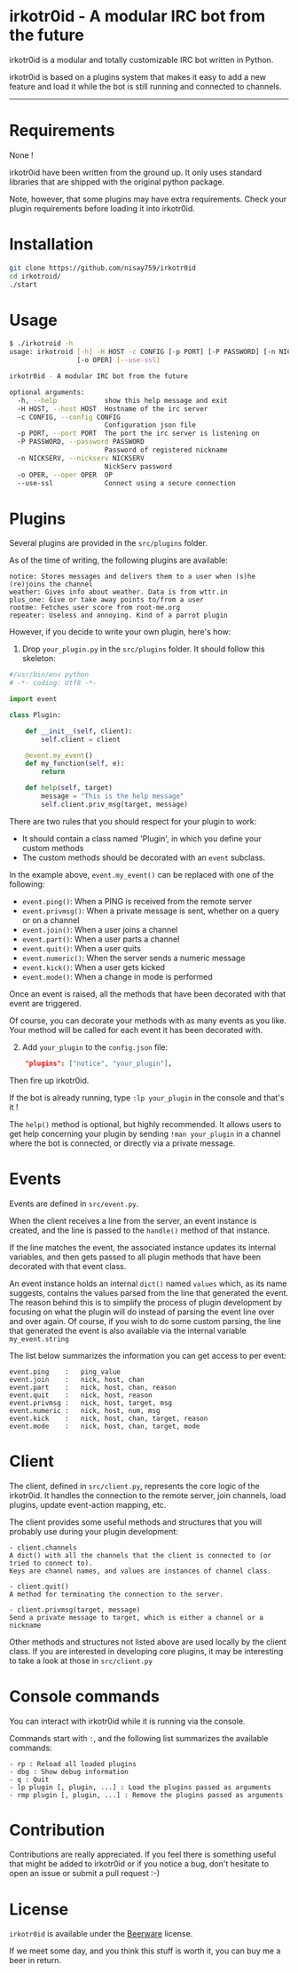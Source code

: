 irkotr0id - A modular IRC bot from the future
=======

irkotr0id is a modular and totally customizable IRC bot written in Python.

irkotr0id is based on a plugins system that makes it easy to add a new feature and load it while the bot is still running and connected to channels.

---


# Requirements
None !

irkotr0id have been written from the ground up. It only uses standard libraries that are shipped with the original python package.

Note, however, that some plugins may have extra requirements. Check your plugin requirements before loading it into irkotr0id.

# Installation
```bash
git clone https://github.com/nisay759/irkotr0id
cd irkotroid/
./start
```

# Usage
```bash
$ ./irkotroid -h
usage: irkotroid [-h] -H HOST -c CONFIG [-p PORT] [-P PASSWORD] [-n NICKSERV]
                 [-o OPER] [--use-ssl]

irkotr0id - A modular IRC bot from the future

optional arguments:
  -h, --help            show this help message and exit
  -H HOST, --host HOST  Hostname of the irc server
  -c CONFIG, --config CONFIG
                        Configuration json file
  -p PORT, --port PORT  The port the irc server is listening on
  -P PASSWORD, --password PASSWORD
                        Password of registered nickname
  -n NICKSERV, --nickserv NICKSERV
                        NickServ password
  -o OPER, --oper OPER  OP
  --use-ssl             Connect using a secure connection
```

# Plugins
Several plugins are provided in the ```src/plugins``` folder.

As of the time of writing, the following plugins are available:

```
notice: Stores messages and delivers them to a user when (s)he (re)joins the channel
weather: Gives info about weather. Data is from wttr.in
plus_one: Give or take away points to/from a user
rootme: Fetches user score from root-me.org
repeater: Useless and annoying. Kind of a parrot plugin
```

However, if you decide to write your own plugin, here's how:

1. Drop ```your_plugin.py``` in the ```src/plugins``` folder. It should follow this skeleton:

```python
#/usr/bin/env python
# -*- coding: Utf8 -*-

import event

class Plugin:

    def __init__(self, client):
        self.client = client

    @event.my_event()
    def my_function(self, e):
        return

    def help(self, target)
        message = "This is the help message"
        self.client.priv_msg(target, message)
```

There are two rules that you should respect for your plugin to work:

  - It should contain a class named 'Plugin', in which you define your custom methods
  - The custom methods should be decorated with an ```event``` subclass.

In the example above, ```event.my_event()``` can be replaced with one of the following:

  - ```event.ping()```: When a PING is received from the remote server
  - ```event.privmsg()```: When a private message is sent, whether on a query or on a channel
  - ```event.join()```: When a user joins a channel
  - ```event.part()```: When a user parts a channel
  - ```event.quit()```: When a user quits
  - ```event.numeric()```: When the server sends a numeric message
  - ```event.kick()```: When a user gets kicked
  - ```event.mode()```: When a change in mode is performed

Once an event is raised, all the methods that have been decorated with that event are triggered.

Of course, you can decorate your methods with as many events as you like. Your method will be called for each event it has been decorated with.

2. Add ```your_plugin``` to the ```config.json``` file:

```json
    "plugins": ["notice", "your_plugin"],
````
Then fire up irkotr0id.

If the bot is already running, type ```:lp your_plugin``` in the console and that's it !

The ```help()``` method is optional, but highly recommended. It allows users to get help concerning your plugin by sending ```!man your_plugin``` in a channel where the bot is connected, or directly via a private message.

# Events
Events are defined in ```src/event.py```.

When the client receives a line from the server, an event instance is created, and the line is passed to the ```handle()``` method of that instance.

If the line matches the event, the associated instance updates its internal variables, and then gets passed to all plugin methods that have been decorated with that event class.

An event instance holds an internal ```dict()``` named ```values``` which, as its name suggests, contains the values parsed from the line that generated the event. The reason behind this is to simplify the process of plugin development by focusing on what the plugin will do instead of parsing the event line over and over again. Of course, if you wish to do some custom parsing, the line that generated the event is also available via the internal variable ```my_event.string```

The list below summarizes the information you can get access to per event:

```
event.ping    :   ping_value
event.join    :   nick, host, chan
event.part    :   nick, host, chan, reason
event.quit    :   nick, host, reason
event.privmsg :   nick, host, target, msg
event.numeric :   nick, host, num, msg
event.kick    :   nick, host, chan, target, reason
event.mode    :   nick, host, chan, target, mode
```

# Client
The client, defined in ```src/client.py```, represents the core logic of the irkotr0id. It handles the connection to the remote server, join channels, load plugins, update event-action mapping, etc.

The client provides some useful methods and structures that you will probably use during your plugin development:

```text
- client.channels
A dict() with all the channels that the client is connected to (or tried to connect to).
Keys are channel names, and values are instances of channel class.

- client.quit()
A method for terminating the connection to the server.

- client.privmsg(target, message)
Send a private message to target, which is either a channel or a nickname
```

Other methods and structures not listed above are used locally by the client class. If you are interested in developing core plugins, it may be interesting to take a look at those in ```src/client.py```

# Console commands
You can interact with irkotr0id while it is running via the console.

Commands start with ```:```, and the following list summarizes the available commands:

```
- rp : Reload all loaded plugins
- dbg : Show debug information
- q : Quit
- lp plugin [, plugin, ...] : Load the plugins passed as arguments
- rmp plugin [, plugin, ...] : Remove the plugins passed as arguments
```

# Contribution
Contributions are really appreciated. If you feel there is something useful that might be added to irkotr0id or if you notice a bug, don't hesitate to open an issue or submit a pull request :-)

# License
`irkotr0id` is available under the [Beerware](http://en.wikipedia.org/wiki/Beerware) license.

If we meet some day, and you think this stuff is worth it, you can buy me a beer in return.
